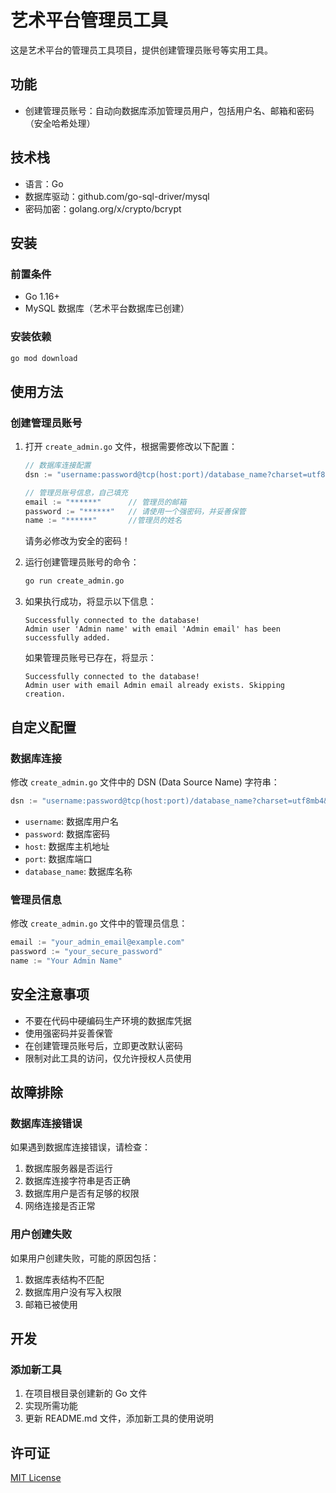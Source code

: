 # 艺术平台管理员工具

这是艺术平台的管理员工具项目，提供创建管理员账号等实用工具。

## 功能

- 创建管理员账号：自动向数据库添加管理员用户，包括用户名、邮箱和密码（安全哈希处理）

## 技术栈

- 语言：Go
- 数据库驱动：github.com/go-sql-driver/mysql
- 密码加密：golang.org/x/crypto/bcrypt

## 安装

### 前置条件

- Go 1.16+
- MySQL 数据库（艺术平台数据库已创建）

### 安装依赖

```bash
go mod download
```

## 使用方法

### 创建管理员账号

1. 打开 `create_admin.go` 文件，根据需要修改以下配置：

   ```go
   // 数据库连接配置
   dsn := "username:password@tcp(host:port)/database_name?charset=utf8mb4&parseTime=True&loc=Local"
   
   // 管理员账号信息，自己填充
   email := "******"      // 管理员的邮箱
   password := "******"   // 请使用一个强密码，并妥善保管
   name := "******"       //管理员的姓名
   ```

   请务必修改为安全的密码！

2. 运行创建管理员账号的命令：

   ```bash
   go run create_admin.go
   ```

3. 如果执行成功，将显示以下信息：

   ```
   Successfully connected to the database!
   Admin user 'Admin name' with email 'Admin email' has been successfully added.
   ```

   如果管理员账号已存在，将显示：

   ```
   Successfully connected to the database!
   Admin user with email Admin email already exists. Skipping creation.
   ```

## 自定义配置

### 数据库连接

修改 `create_admin.go` 文件中的 DSN (Data Source Name) 字符串：

```go
dsn := "username:password@tcp(host:port)/database_name?charset=utf8mb4&parseTime=True&loc=Local"
```

- `username`: 数据库用户名
- `password`: 数据库密码
- `host`: 数据库主机地址
- `port`: 数据库端口
- `database_name`: 数据库名称

### 管理员信息

修改 `create_admin.go` 文件中的管理员信息：

```go
email := "your_admin_email@example.com"
password := "your_secure_password"
name := "Your Admin Name"
```

## 安全注意事项

- 不要在代码中硬编码生产环境的数据库凭据
- 使用强密码并妥善保管
- 在创建管理员账号后，立即更改默认密码
- 限制对此工具的访问，仅允许授权人员使用

## 故障排除

### 数据库连接错误

如果遇到数据库连接错误，请检查：

1. 数据库服务器是否运行
2. 数据库连接字符串是否正确
3. 数据库用户是否有足够的权限
4. 网络连接是否正常

### 用户创建失败

如果用户创建失败，可能的原因包括：

1. 数据库表结构不匹配
2. 数据库用户没有写入权限
3. 邮箱已被使用

## 开发

### 添加新工具

1. 在项目根目录创建新的 Go 文件
2. 实现所需功能
3. 更新 README.md 文件，添加新工具的使用说明

## 许可证

[MIT License](LICENSE)
